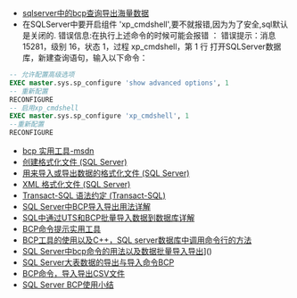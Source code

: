 * [sqlserver中的bcp查询导出海量数据](https://blog.csdn.net/zhangshufei8001/article/details/51130072)
 * 在SQLServer中要开启组件 'xp_cmdshell',要不就报错,因为为了安全,sql默认是关闭的.
错误信息:在执行上述命令的时候可能会报错 ： 错误提示：消息 15281，级别 16，状态 1，过程 xp_cmdshell，第 1 行
打开SQLServer数据库，新建查询语句，输入以下命令：
```sql
-- 允许配置高级选项  
EXEC master.sys.sp_configure 'show advanced options', 1  
-- 重新配置  
RECONFIGURE  
-- 启用xp_cmdshell  
EXEC master.sys.sp_configure 'xp_cmdshell', 1  
--重新配置  
RECONFIGURE
```
* [bcp 实用工具-msdn](https://docs.microsoft.com/zh-cn/sql/tools/bcp-utility?view=sql-server-2014)
* [创建格式化文件 (SQL Server)](https://docs.microsoft.com/zh-cn/sql/relational-databases/import-export/create-a-format-file-sql-server?view=sql-server-2014)
* [用来导入或导出数据的格式化文件 (SQL Server)](https://docs.microsoft.com/zh-cn/sql/relational-databases/import-export/format-files-for-importing-or-exporting-data-sql-server?view=sql-server-2014)
* [XML 格式化文件 (SQL Server)](https://docs.microsoft.com/zh-cn/sql/relational-databases/import-export/xml-format-files-sql-server?view=sql-server-2014)
* [Transact-SQL 语法约定 (Transact-SQL)](https://docs.microsoft.com/zh-cn/sql/t-sql/language-elements/transact-sql-syntax-conventions-transact-sql?view=sql-server-2017)
* [SQL Server中BCP导入导出用法详解](http://blog.sina.com.cn/s/blog_5ceb51480101gtr5.html)
* [SQL中通过UTS和BCP批量导入数据到数据库详解](http://blog.sina.com.cn/s/blog_5ceb51480101gyqd.html)
* [BCP命令提示实用工具](https://blog.csdn.net/u012968272/article/details/45418867)
* [BCP工具的使用以及C++，SQL server数据库中调用命令行的方法](https://blog.csdn.net/a342500329a/article/details/83896518)
* [SQL Server中bcp命令的用法以及数据批量导入导出](https://www.cnblogs.com/xwdreamer/archive/2012/08/22/2651180.html)]()
* [SQL Server大表数据的导出与导入命令BCP](https://blog.csdn.net/iteye_11587/article/details/82681646)
* [BCP命令，导入导出CSV文件](https://blog.csdn.net/weixin_42126947/article/details/80513220)
* [SQL Server BCP使用小结](http://www.cnblogs.com/qanholas/archive/2011/07/05/2098616.html)


